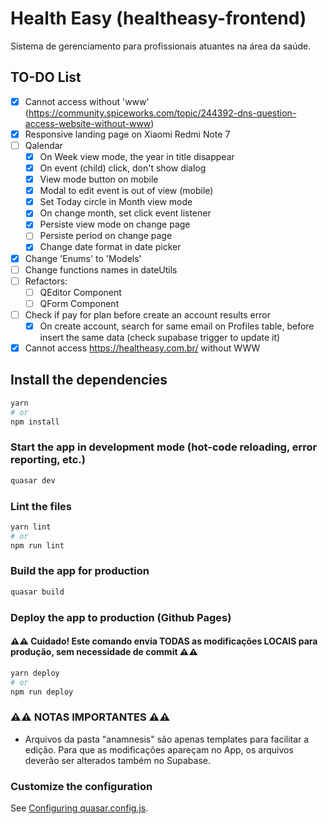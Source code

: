 # Health Easy (healtheasy-frontend)

Sistema de gerenciamento para profissionais atuantes na área da saúde.

## TO-DO List

- [X] Cannot access without 'www' (https://community.spiceworks.com/topic/244392-dns-question-access-website-without-www)
- [X] Responsive landing page on Xiaomi Redmi Note 7
- [ ] Qalendar
  - [X] On Week view mode, the year in title disappear
  - [X] On event (child) click, don't show dialog
  - [X] View mode button on mobile
  - [X] Modal to edit event is out of view (mobile)
  - [X] Set Today circle in Month view mode
  - [X] On change month, set click event listener
  - [X] Persiste view mode on change page
  - [ ] Persiste period on change page
  - [X] Change date format in date picker
- [X] Change 'Enums' to 'Models'
- [ ] Change functions names in dateUtils
- [ ] Refactors:
  - [ ] QEditor Component
  - [ ] QForm Component

- [ ] Check if pay for plan before create an account results error
  - [X] On create account, search for same email on Profiles table, before insert the same data (check supabase trigger to update it)

- [X] Cannot access https://healtheasy.com.br/ without WWW

## Install the dependencies
```bash
yarn
# or
npm install
```

### Start the app in development mode (hot-code reloading, error reporting, etc.)
```bash
quasar dev
```


### Lint the files
```bash
yarn lint
# or
npm run lint
```



### Build the app for production
```bash
quasar build
```


### Deploy the app to production (Github Pages)
#### ⚠️⚠️ Cuidado! Este comando envia TODAS as modificações LOCAIS para produção, sem necessidade de commit ⚠️⚠️
```bash
yarn deploy
# or
npm run deploy
```


### ⚠️⚠️ NOTAS IMPORTANTES ⚠️⚠️
- Arquivos da pasta "anamnesis" são apenas templates para facilitar a edição. 
Para que as modificações apareçam no App, os arquivos deverão ser alterados também no Supabase.

### Customize the configuration
See [Configuring quasar.config.js](https://v2.quasar.dev/quasar-cli-webpack/quasar-config-js).
